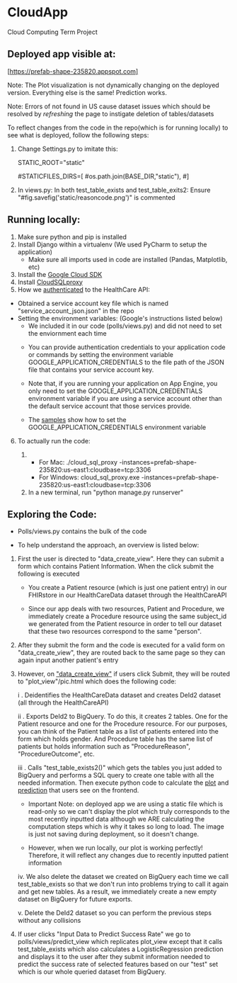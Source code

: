 # CloudApp
Cloud Computing Term Project

## Deployed app visible at:

 [https://prefab-shape-235820.appspot.com]
 
 Note: The Plot visualization is not dynamically changing on the deployed version. Everything else is the same! Prediction works.
 
 Note: Errors of not found in US cause dataset issues which should be resolved by *refreshing* the page to instigate deletion of tables/datasets
 
 To reflect changes from the code in the repo(which is for running locally) to see what is deployed, follow the following steps:
 1. Change Settings.py to imitate this:
 
 	STATIC_ROOT="static"
	
      #STATICFILES_DIRS=[
      #os.path.join(BASE_DIR,"static"),
      #]
	
2. In views.py:
      In both test_table_exists and test_table_exits2:
            Ensure "#fig.savefig('static/reasoncode.png')"  is commented


## Running locally:

1. Make sure python and pip is installed
2. Install Django within a virtualenv (We used PyCharm to setup the application)
	- Make sure all imports used in code are installed (Pandas, Matplotlib, etc)
3. Install the [Google Cloud SDK](https://cloud.google.com/sdk/docs/#windows)
4. Install [CloudSQLproxy](https://cloud.google.com/sql/docs/mysql/connect-admin-proxy)
5. How we [authenticated](https://cloud.google.com/healthcare/docs/how-tos/authentication) to the HealthCare API:
- Obtained a service account key file which is named "service_account_json.json" in the repo
- Setting the environment variables: (Google's instructions listed below)
	- We included it in our code (polls/views.py) and did not need to set the enviornment each time
	* You can provide authentication credentials to your application code or commands by setting the environment variable GOOGLE_APPLICATION_CREDENTIALS to the file path of the JSON file that contains your service account key.

	* Note that, if you are running your application on App Engine, you only need to set the GOOGLE_APPLICATION_CREDENTIALS environment variable if you are using a service account other than the default service account that those services provide.

	* The [samples](https://cloud.google.com/healthcare/docs/how-tos/authentication#healthcare-set-adc-cli-powershell) show how to set the GOOGLE_APPLICATION_CREDENTIALS environment variable

6. To actually run the code:

	1. 
		- For Mac: ./cloud_sql_proxy -instances=prefab-shape-235820:us-east1:cloudbase=tcp:3306
		- For Windows: cloud_sql_proxy.exe -instances=prefab-shape-235820:us-east1:cloudbase=tcp:3306
	2. In a new terminal, run "python manage.py runserver"

## Exploring the Code:

- Polls/views.py contains the bulk of the code

- To help understand the approach, an overview is listed below:

1. First the user is directed to "data_create_view". Here they can submit a form which contains Patient Information. When the click submit the following is executed
	
   - You create a Patient resource (which is just one patient entry) in our FHIRstore in our HealthCareData dataset through the HealthCareAPI
		
   - Since our app deals with two resources, Patient and Procedure, we immediately create a Procedure resource using the same subject_id we generated from the Patient resource in order to tell our dataset that these two resources correspond to the same "person". 
		
2. After they submit the form and the code is executed for a valid form on "data_create_view", they are routed back to the same page so they can again input another patient's entry
	
3. However, on ["data_create_view"](/https://prefab-shape-235820.appspot.com/) if users click Submit, they will be routed to "plot_view"/pic.html which does the following code:
	
     i . Deidentifies the HealthCareData dataset and creates DeId2 dataset (all through the HealthCareAPI)
		
     ii . Exports DeId2 to BigQuery. To do this, it creates 2 tables. One for the Patient resource and one for the Procedure resource. For our purposes, you can think of the Patient table as a list of patients entered into the form which holds gender. And Procedure table has the same list of patients but holds information such as "ProcedureReason", "ProcedureOutcome", etc.
		
     iii . Calls "test_table_exists2()" which gets the tables you just added to BigQuery and performs a SQL query to create one table with all the needed information. Then execute python code to calculate the [plot](https://prefab-shape-235820.appspot.com/plot?) and [prediction](https://prefab-shape-235820.appspot.com/predict?) that users see on the frontend.
		
      - Important Note: on deployed app we are using a static file which is read-only so we can't display the plot which truly corresponds to the most recently inputted data although we ARE calculating the computation steps which is why it takes so long to load. The image is just not saving during deployment, so it doesn't change. 
			
      - However, when we run locally, our plot is working perfectly! Therefore, it will reflect any changes due to recently inputted patient information
			
    iv. We also delete the dataset we created on BigQuery each time we call test_table_exists so that we don't run into problems trying to call it again and get new tables. As a result, we immediately create a new empty dataset on BigQuery for future exports.
		
     v. Delete the DeId2 dataset so you can perform the previous steps without any collisions
		
4. If user clicks "Input Data to Predict Success Rate" we go to polls/views/predict_view which replicates plot_view except that it calls test_table_exists which also calculates a LogisticRegression prediction and displays it to the user after they submit information needed to predict the success rate of selected features based on our "test" set which is our whole queried dataset from BigQuery. 

	



